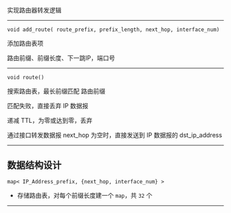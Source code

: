 实现路由器转发逻辑

---
`void add_route( route_prefix, prefix_length, next_hop, interface_num)`

添加路由表项

路由前缀、前缀长度、下一跳IP，端口号


---

`void route()`

搜索路由表，最长前缀匹配 路由前缀

匹配失败，直接丢弃 IP 数据报

递减 TTL，为零或达到零，丢弃

通过接口转发数据报
next_hop 为空时，直接发送到 IP 数据报的 dst_ip_address

---
## 数据结构设计

`map< IP_Address_prefix, {next_hop, interface_num} >`
- 存储路由表，对每个前缀长度建一个 `map`，共 `32` 个

---

